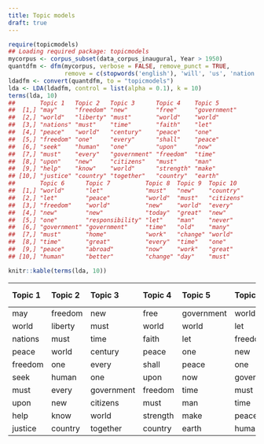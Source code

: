 ```yaml
---
title: Topic models
draft: true
---
```





```r
require(topicmodels)
## Loading required package: topicmodels
mycorpus <- corpus_subset(data_corpus_inaugural, Year > 1950)
quantdfm <- dfm(mycorpus, verbose = FALSE, remove_punct = TRUE,
                remove = c(stopwords('english'), 'will', 'us', 'nation', 'can', 'peopl*', 'americ*'))
ldadfm <- convert(quantdfm, to = "topicmodels")
lda <- LDA(ldadfm, control = list(alpha = 0.1), k = 10)
terms(lda, 10)
##       Topic 1   Topic 2   Topic 3      Topic 4    Topic 5     
##  [1,] "may"     "freedom" "new"        "free"     "government"
##  [2,] "world"   "liberty" "must"       "world"    "world"     
##  [3,] "nations" "must"    "time"       "faith"    "let"       
##  [4,] "peace"   "world"   "century"    "peace"    "one"       
##  [5,] "freedom" "one"     "every"      "shall"    "peace"     
##  [6,] "seek"    "human"   "one"        "upon"     "now"       
##  [7,] "must"    "every"   "government" "freedom"  "time"      
##  [8,] "upon"    "new"     "citizens"   "must"     "man"       
##  [9,] "help"    "know"    "world"      "strength" "make"      
## [10,] "justice" "country" "together"   "country"  "earth"     
##       Topic 6      Topic 7          Topic 8  Topic 9  Topic 10  
##  [1,] "world"      "let"            "must"   "new"    "country" 
##  [2,] "let"        "peace"          "world"  "must"   "citizens"
##  [3,] "freedom"    "world"          "new"    "world"  "every"   
##  [4,] "new"        "new"            "today"  "great"  "new"     
##  [5,] "one"        "responsibility" "let"    "man"    "never"   
##  [6,] "government" "government"     "time"   "old"    "many"    
##  [7,] "must"       "home"           "work"   "change" "world"   
##  [8,] "time"       "great"          "every"  "time"   "one"     
##  [9,] "peace"      "abroad"         "now"    "work"   "great"   
## [10,] "human"      "better"         "change" "day"    "must"
```


```r
knitr::kable(terms(lda, 10))
```



|Topic 1 |Topic 2 |Topic 3    |Topic 4  |Topic 5    |Topic 6    |Topic 7        |Topic 8 |Topic 9 |Topic 10 |
|:-------|:-------|:----------|:--------|:----------|:----------|:--------------|:-------|:-------|:--------|
|may     |freedom |new        |free     |government |world      |let            |must    |new     |country  |
|world   |liberty |must       |world    |world      |let        |peace          |world   |must    |citizens |
|nations |must    |time       |faith    |let        |freedom    |world          |new     |world   |every    |
|peace   |world   |century    |peace    |one        |new        |new            |today   |great   |new      |
|freedom |one     |every      |shall    |peace      |one        |responsibility |let     |man     |never    |
|seek    |human   |one        |upon     |now        |government |government     |time    |old     |many     |
|must    |every   |government |freedom  |time       |must       |home           |work    |change  |world    |
|upon    |new     |citizens   |must     |man        |time       |great          |every   |time    |one      |
|help    |know    |world      |strength |make       |peace      |abroad         |now     |work    |great    |
|justice |country |together   |country  |earth      |human      |better         |change  |day     |must     |
